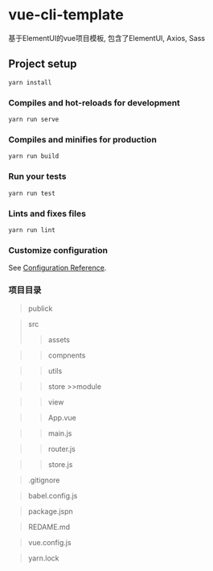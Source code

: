 # vue-cli-template
基于ElementUI的vue项目模板, 包含了ElementUI, Axios, Sass

## Project setup
```
yarn install
```

### Compiles and hot-reloads for development
```
yarn run serve
```

### Compiles and minifies for production
```
yarn run build
```

### Run your tests
```
yarn run test
```

### Lints and fixes files
```
yarn run lint
```

### Customize configuration
See [Configuration Reference](https://cli.vuejs.org/config/).


### 项目目录
>publick

>src  
  >>assets

  >> compnents

  >>utils

  >>store
    >>module

  >>view

  >>App.vue

  >>main.js

  >>router.js

  >>store.js

>.gitignore

> babel.config.js

>package.jspn

>REDAME.md

>vue.config.js

>yarn.lock
